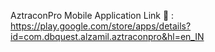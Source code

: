 AztraconPro Mobile Application
Link 🔗 : https://play.google.com/store/apps/details?id=com.dbquest.alzamil.aztraconpro&hl=en_IN
